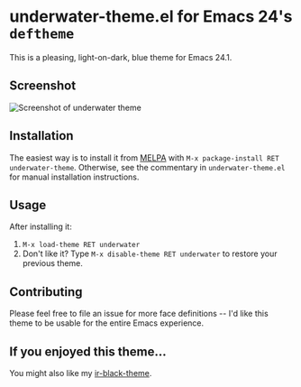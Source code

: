 # underwater-theme.el for Emacs 24's `deftheme`

This is a pleasing, light-on-dark, blue theme for Emacs 24.1.

## Screenshot

![Screenshot of underwater theme](https://github.com/jmdeldin/underwater-theme.el/raw/master/screenshot.png)

## Installation

The easiest way is to install it from [MELPA](https://melpa.org/) with 
`M-x package-install RET underwater-theme`. Otherwise, see the commentary in
`underwater-theme.el` for manual installation instructions.

## Usage

After installing it:

1. `M-x load-theme RET underwater`
2. Don't like it? Type `M-x disable-theme RET underwater` to restore your
   previous theme.

## Contributing

Please feel free to file an issue for more face definitions -- I'd like this
theme to be usable for the entire Emacs experience.

## If you enjoyed this theme...

You might also like my [ir-black-theme](https://github.com/jmdeldin/ir-black-theme.el).
